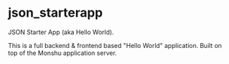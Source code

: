 # json_starterapp
JSON Starter App (aka Hello World).

This is a full backend & frontend based "Hello World" application. Built on top of the Monshu application server.
